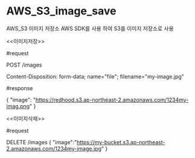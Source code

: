 # AWS_S3_image_save
AWS_S3 이미지 저장소 
AWS SDK를 사용 하여 S3를 이미지 저장소로 사용

<<이미지저장>>

#request

POST /images

Content-Disposition: form-data; name="file"; filename="my-image.jpg"

#response

{
  "image": "https://redhood.s3.ap-northeast-2.amazonaws.com/1234my-imag.png"
}


<<이미지삭제>>

#request

DELETE /images
{
 "image":"https://my-bucket.s3.ap-northeast-2.amazonaws.com/1234my-image.jpg"
}
